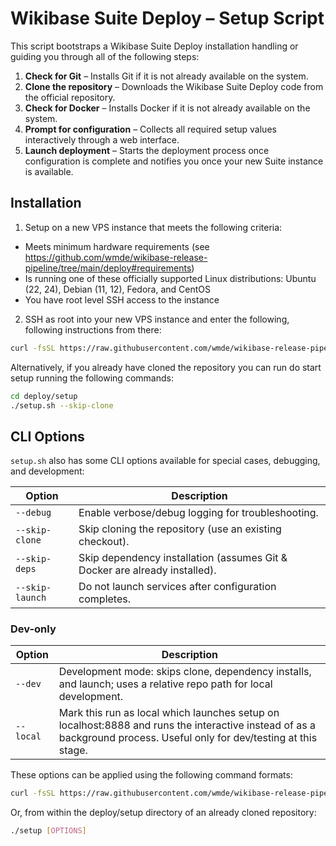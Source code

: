 # Wikibase Suite Deploy – Setup Script

This script bootstraps a Wikibase Suite Deploy installation handling or guiding you through all of the following steps:

1. **Check for Git** – Installs Git if it is not already available on the system.  
2. **Clone the repository** – Downloads the Wikibase Suite Deploy code from the official repository.  
3. **Check for Docker** – Installs Docker if it is not already available on the system.  
4. **Prompt for configuration** – Collects all required setup values interactively through a web interface.  
5. **Launch deployment** – Starts the deployment process once configuration is complete and notifies you once your new Suite instance is available.

## Installation

1. Setup on a new VPS instance that meets the following criteria:

  - Meets minimum hardware requirements (see https://github.com/wmde/wikibase-release-pipeline/tree/main/deploy#requirements)
  - Is running one of these officially supported Linux distributions: Ubuntu (22, 24), Debian (11, 12), Fedora, and CentOS
  - You have root level SSH access to the instance

2. SSH as root into your new VPS instance and enter the following, following instructions from there:

```bash
curl -fsSL https://raw.githubusercontent.com/wmde/wikibase-release-pipeline/refs/heads/deploy-setup-script/deploy/setup/setup.sh | bash
```

Alternatively, if you already have cloned the repository you can run do start setup running the following commands:

```bash
cd deploy/setup
./setup.sh --skip-clone
```

## CLI Options

`setup.sh` also has some CLI options available for special cases, debugging, and development:

| Option           | Description |
|------------------|-------------|
| `--debug`        | Enable verbose/debug logging for troubleshooting. |
| `--skip-clone`   | Skip cloning the repository (use an existing checkout). |
| `--skip-deps`    | Skip dependency installation (assumes Git & Docker are already installed). |
| `--skip-launch`  | Do not launch services after configuration completes. |

### Dev-only

| Option           | Description |
|------------------|-------------|
| `--dev`          | Development mode: skips clone, dependency installs, and launch; uses a relative repo path for local development. |
| `--local`        | Mark this run as local which launches setup on localhost:8888 and runs the interactive instead of as a background process. Useful only for dev/testing at this stage.|

These options can be applied using the following command formats:

```bash
curl -fsSL https://raw.githubusercontent.com/wmde/wikibase-release-pipeline/refs/heads/deploy-setup-script/deploy/setup/setup.sh | bash -s -- [OPTIONS]
```

Or, from within the deploy/setup directory of an already cloned repository:

```bash
./setup [OPTIONS]
```
